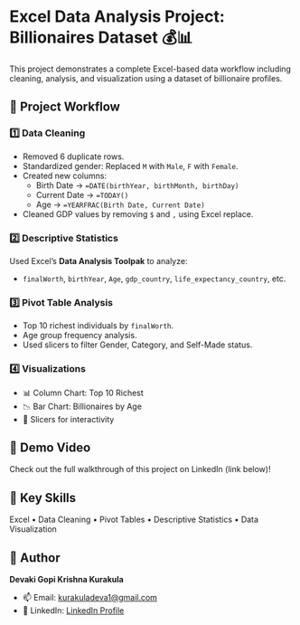 # Excel Data Analysis Project: Billionaires Dataset 💰📊

This project demonstrates a complete Excel-based data workflow including cleaning, analysis, and visualization using a dataset of billionaire profiles.

## 🔧 Project Workflow

### 1️⃣ Data Cleaning
- Removed 6 duplicate rows.
- Standardized gender: Replaced `M` with `Male`, `F` with `Female`.
- Created new columns:
  - Birth Date → `=DATE(birthYear, birthMonth, birthDay)`
  - Current Date → `=TODAY()`
  - Age → `=YEARFRAC(Birth Date, Current Date)`
- Cleaned GDP values by removing `$` and `,` using Excel replace.

### 2️⃣ Descriptive Statistics
Used Excel’s **Data Analysis Toolpak** to analyze:
- `finalWorth`, `birthYear`, `Age`, `gdp_country`, `life_expectancy_country`, etc.

### 3️⃣ Pivot Table Analysis
- Top 10 richest individuals by `finalWorth`.
- Age group frequency analysis.
- Used slicers to filter Gender, Category, and Self-Made status.

### 4️⃣ Visualizations
- 📊 Column Chart: Top 10 Richest
- 📉 Bar Chart: Billionaires by Age
- 🧩 Slicers for interactivity

## 🎥 Demo Video
Check out the full walkthrough of this project on LinkedIn (link below)!

## 📎 Key Skills
Excel • Data Cleaning • Pivot Tables • Descriptive Statistics • Data Visualization

## 📌 Author
**Devaki Gopi Krishna Kurakula**

- 📫 Email: kurakuladeva1@gmail.com
- 🔗 LinkedIn: [LinkedIn Profile](https://www.linkedin.com/in/devaki-gopi-krishna-kurakula-8bb2482b7/)
